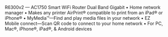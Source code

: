 R6300v2 — AC1750 Smart WiFi Router Dual Band Gigabit
• Home network manager
• Makes any printer AirPrint® compatible to print from an iPad® or iPhone®
• MyMedia™—Find and play media files in your network
• EZ Mobile connect—Scan QR code to connect to your home network
• For PC, Mac®, iPhone®, iPad®, & Android devices
